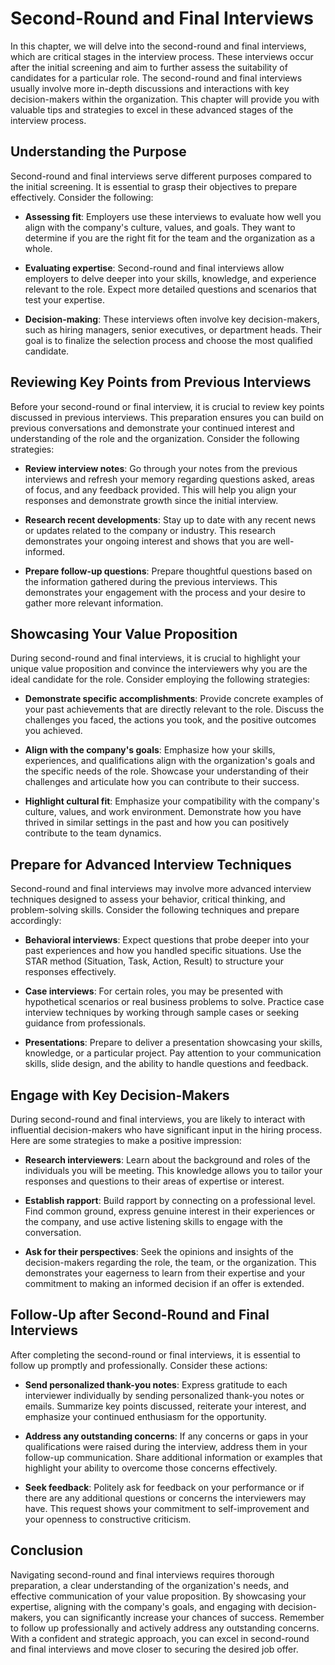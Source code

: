 Second-Round and Final Interviews
==========================================

In this chapter, we will delve into the second-round and final interviews, which are critical stages in the interview process. These interviews occur after the initial screening and aim to further assess the suitability of candidates for a particular role. The second-round and final interviews usually involve more in-depth discussions and interactions with key decision-makers within the organization. This chapter will provide you with valuable tips and strategies to excel in these advanced stages of the interview process.

**Understanding the Purpose**
-----------------------------

Second-round and final interviews serve different purposes compared to the initial screening. It is essential to grasp their objectives to prepare effectively. Consider the following:

* **Assessing fit**: Employers use these interviews to evaluate how well you align with the company's culture, values, and goals. They want to determine if you are the right fit for the team and the organization as a whole.

* **Evaluating expertise**: Second-round and final interviews allow employers to delve deeper into your skills, knowledge, and experience relevant to the role. Expect more detailed questions and scenarios that test your expertise.

* **Decision-making**: These interviews often involve key decision-makers, such as hiring managers, senior executives, or department heads. Their goal is to finalize the selection process and choose the most qualified candidate.

**Reviewing Key Points from Previous Interviews**
-------------------------------------------------

Before your second-round or final interview, it is crucial to review key points discussed in previous interviews. This preparation ensures you can build on previous conversations and demonstrate your continued interest and understanding of the role and the organization. Consider the following strategies:

* **Review interview notes**: Go through your notes from the previous interviews and refresh your memory regarding questions asked, areas of focus, and any feedback provided. This will help you align your responses and demonstrate growth since the initial interview.

* **Research recent developments**: Stay up to date with any recent news or updates related to the company or industry. This research demonstrates your ongoing interest and shows that you are well-informed.

* **Prepare follow-up questions**: Prepare thoughtful questions based on the information gathered during the previous interviews. This demonstrates your engagement with the process and your desire to gather more relevant information.

**Showcasing Your Value Proposition**
-------------------------------------

During second-round and final interviews, it is crucial to highlight your unique value proposition and convince the interviewers why you are the ideal candidate for the role. Consider employing the following strategies:

* **Demonstrate specific accomplishments**: Provide concrete examples of your past achievements that are directly relevant to the role. Discuss the challenges you faced, the actions you took, and the positive outcomes you achieved.

* **Align with the company's goals**: Emphasize how your skills, experiences, and qualifications align with the organization's goals and the specific needs of the role. Showcase your understanding of their challenges and articulate how you can contribute to their success.

* **Highlight cultural fit**: Emphasize your compatibility with the company's culture, values, and work environment. Demonstrate how you have thrived in similar settings in the past and how you can positively contribute to the team dynamics.

**Prepare for Advanced Interview Techniques**
---------------------------------------------

Second-round and final interviews may involve more advanced interview techniques designed to assess your behavior, critical thinking, and problem-solving skills. Consider the following techniques and prepare accordingly:

* **Behavioral interviews**: Expect questions that probe deeper into your past experiences and how you handled specific situations. Use the STAR method (Situation, Task, Action, Result) to structure your responses effectively.

* **Case interviews**: For certain roles, you may be presented with hypothetical scenarios or real business problems to solve. Practice case interview techniques by working through sample cases or seeking guidance from professionals.

* **Presentations**: Prepare to deliver a presentation showcasing your skills, knowledge, or a particular project. Pay attention to your communication skills, slide design, and the ability to handle questions and feedback.

**Engage with Key Decision-Makers**
-----------------------------------

During second-round and final interviews, you are likely to interact with influential decision-makers who have significant input in the hiring process. Here are some strategies to make a positive impression:

* **Research interviewers**: Learn about the background and roles of the individuals you will be meeting. This knowledge allows you to tailor your responses and questions to their areas of expertise or interest.

* **Establish rapport**: Build rapport by connecting on a professional level. Find common ground, express genuine interest in their experiences or the company, and use active listening skills to engage with the conversation.

* **Ask for their perspectives**: Seek the opinions and insights of the decision-makers regarding the role, the team, or the organization. This demonstrates your eagerness to learn from their expertise and your commitment to making an informed decision if an offer is extended.

**Follow-Up after Second-Round and Final Interviews**
-----------------------------------------------------

After completing the second-round or final interviews, it is essential to follow up promptly and professionally. Consider these actions:

* **Send personalized thank-you notes**: Express gratitude to each interviewer individually by sending personalized thank-you notes or emails. Summarize key points discussed, reiterate your interest, and emphasize your continued enthusiasm for the opportunity.

* **Address any outstanding concerns**: If any concerns or gaps in your qualifications were raised during the interview, address them in your follow-up communication. Share additional information or examples that highlight your ability to overcome those concerns effectively.

* **Seek feedback**: Politely ask for feedback on your performance or if there are any additional questions or concerns the interviewers may have. This request shows your commitment to self-improvement and your openness to constructive criticism.

**Conclusion**
--------------

Navigating second-round and final interviews requires thorough preparation, a clear understanding of the organization's needs, and effective communication of your value proposition. By showcasing your expertise, aligning with the company's goals, and engaging with decision-makers, you can significantly increase your chances of success. Remember to follow up professionally and actively address any outstanding concerns. With a confident and strategic approach, you can excel in second-round and final interviews and move closer to securing the desired job offer.
